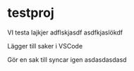# testproj
VI testa
lajkjer
adflskjasdf
asdfkjaslökdf

Lägger till saker i VSCode

Gör en sak till syncar igen
asdasdasdasd